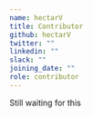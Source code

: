```yaml
---
name: hectarV
title: Contributor
github: hectarV
twitter: ""
linkedin: ""
slack: ""
joining_date: ""
role: contributor
---
```


Still waiting for this
